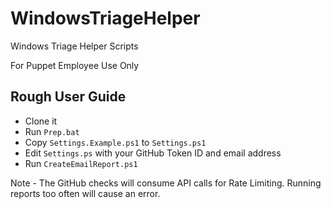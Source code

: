 # WindowsTriageHelper

Windows Triage Helper Scripts

For Puppet Employee Use Only

## Rough User Guide

- Clone it
- Run `Prep.bat`
- Copy `Settings.Example.ps1` to `Settings.ps1`
- Edit `Settings.ps` with your GitHub Token ID and email address
- Run `CreateEmailReport.ps1`

Note - The GitHub checks will consume API calls for Rate Limiting.  Running reports too often will cause an error.
